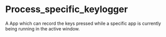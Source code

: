 # Process_specific_keylogger
A App which can record the keys pressed while a specific app is currently being running in the active window.
